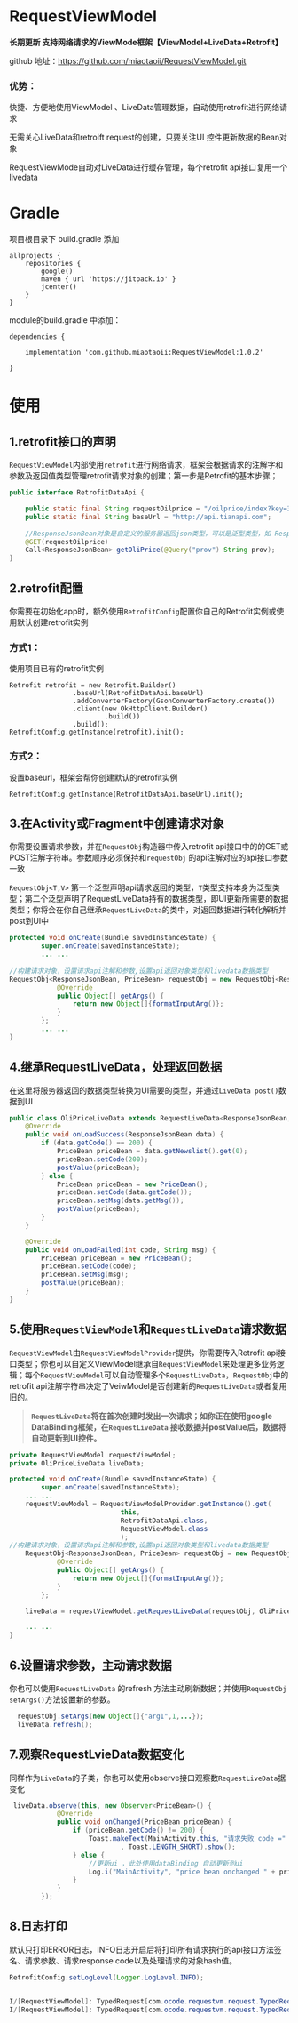 # **RequestViewModel**
**长期更新 支持网络请求的ViewMode框架【ViewModel+LiveData+Retrofit】** 

github 地址：https://github.com/miaotaoii/RequestViewModel.git

### 优势：

快捷、方便地使用ViewModel 、LiveData管理数据，自动使用retrofit进行网络请求


无需关心LiveData和retroift request的创建，只要关注UI 控件更新数据的Bean对象

 RequestViewMode自动对LiveData进行缓存管理，每个retrofit api接口复用一个livedata

# Gradle 
项目根目录下 build.gradle 添加

```
allprojects {
    repositories {
        google()
        maven { url 'https://jitpack.io' }
        jcenter()
    }
}
```
module的build.gradle 中添加：

```
dependencies {

	implementation 'com.github.miaotaoii:RequestViewModel:1.0.2'

}
```
# 使用

## 1.retrofit接口的声明
`RequestViewModel`内部使用`retrofit`进行网络请求，框架会根据请求的注解字和参数及返回值类型管理retrofit请求对象的创建；第一步是Retrofit的基本步骤；


```java
public interface RetrofitDataApi {

    public static final String requestOilprice = "/oilprice/index?key=3c5ee42145c852de4147264f25b858dc";
    public static final String baseUrl = "http://api.tianapi.com";
    
    //ResponseJsonBean对象是自定义的服务器返回json类型，可以是泛型类型，如 ResponseData<UserInfo>
    @GET(requestOilprice)
    Call<ResponseJsonBean> getOliPrice(@Query("prov") String prov);
}
```
## 2.retrofit配置
你需要在初始化app时，额外使用`RetrofitConfig`配置你自己的Retrofit实例或使用默认创建retrofit实例
### 方式1：
使用项目已有的retrofit实例
```  
Retrofit retrofit = new Retrofit.Builder()
                .baseUrl(RetrofitDataApi.baseUrl)
                .addConverterFactory(GsonConverterFactory.create())
                .client(new OkHttpClient.Builder()
                        .build())
                .build();
RetrofitConfig.getInstance(retrofit).init();

```
### 方式2：
设置baseurl，框架会帮你创建默认的retrofit实例
```
RetrofitConfig.getInstance(RetrofitDataApi.baseUrl).init();

```

## 3.在Activity或Fragment中创建请求对象 
你需要设置请求参数，并在`RequestObj`构造器中传入retrofit api接口中的的GET或POST注解字符串。参数顺序必须保持和`requestObj` 的api注解对应的api接口参数一致


`RequestObj<T,V>` 第一个泛型声明api请求返回的类型，`T`类型支持本身为泛型类型；第二个泛型声明了RequestLiveData持有的数据类型，即UI更新所需要的数据类型；你将会在你自己继承`RequestLiveData`的类中，对返回数据进行转化解析并post到UI中

```java
protected void onCreate(Bundle savedInstanceState) {
		super.onCreate(savedInstanceState);
		... ...
		
//构建请求对象，设置请求api注解和参数,设置api返回对象类型和livedata数据类型
RequestObj<ResponseJsonBean, PriceBean> requestObj = new RequestObj<ResponseJsonBean, PriceBean>(RetrofitDataApi.requestOilprice) {
            @Override
            public Object[] getArgs() {
                return new Object[]{formatInputArg()};
            }
        };
		... ... 
}
```

## 4.继承RequestLiveData，处理返回数据
在这里将服务器返回的数据类型转换为UI需要的类型，并通过`LiveData post()`数据到UI

```java
public class OliPriceLiveData extends RequestLiveData<ResponseJsonBean, PriceBean> {
    @Override
    public void onLoadSuccess(ResponseJsonBean data) {
        if (data.getCode() == 200) {
            PriceBean priceBean = data.getNewslist().get(0);
            priceBean.setCode(200);
            postValue(priceBean);
        } else {
            PriceBean priceBean = new PriceBean();
            priceBean.setCode(data.getCode());
            priceBean.setMsg(data.getMsg());
            postValue(priceBean);
        }
    }

    @Override
    public void onLoadFailed(int code, String msg) {
        PriceBean priceBean = new PriceBean();
        priceBean.setCode(code);
        priceBean.setMsg(msg);
        postValue(priceBean);
    }
}
```

## 5.使用`RequestViewModel`和`RequestLiveData`请求数据

`RequestViewModel`由`RequestViewModelProvider`提供，你需要传入Retrofit api接口类型；你也可以自定义ViewModel继承自`RequestViewModel`来处理更多业务逻辑；每个`RequestViewModel`可以自动管理多个`RequestLiveData`，`RequestObj`中的retrofit api注解字符串决定了VeiwModel是否创建新的`RequestLiveData`或者复用旧的。



> **`RequestLiveData`将在首次创建时发出一次请求；如你正在使用google
> DataBinding框架，在`RequestLiveData` 接收数据并postValue后，数据将自动更新到UI控件。**



```java
private RequestViewModel requestViewModel;
private OliPriceLiveData liveData;

protected void onCreate(Bundle savedInstanceState) {
		super.onCreate(savedInstanceState);
	... ...
	requestViewModel = RequestViewModelProvider.getInstance().get(
						    this,
							RetrofitDataApi.class,
	 					    RequestViewModel.class
	 					    ); 
//构建请求对象，设置请求api注解和参数,设置api返回对象类型和livedata数据类型
	RequestObj<ResponseJsonBean, PriceBean> requestObj = new RequestObj<ResponseJsonBean, 	PriceBean>(RetrofitDataApi.requestOilprice) {
            @Override
            public Object[] getArgs() {
                return new Object[]{formatInputArg()};
            }
        };

	liveData = requestViewModel.getRequestLiveData(requestObj, OliPriceLiveData.class);

	... ... 
}
```

## 6.设置请求参数，主动请求数据


你也可以使用`RequestLiveData` 的refresh 方法主动刷新数据；并使用`RequestObj` `setArgs()`方法设置新的参数。

```java
  requestObj.setArgs(new Object[]{"arg1",1,...});
  liveData.refresh();
```



## 7.观察RequestLvieData数据变化
同样作为`LiveData`的子类，你也可以使用observe接口观察数`RequestLiveData`据变化


```java
 liveData.observe(this, new Observer<PriceBean>() {
            @Override
            public void onChanged(PriceBean priceBean) {
                if (priceBean.getCode() != 200) {
                    Toast.makeText(MainActivity.this, "请求失败 code =" + priceBean.getCode() + " msg = " + priceBean.getMsg()
                            , Toast.LENGTH_SHORT).show();
                } else {
                    //更新ui ，此处使用dataBinding 自动更新到ui
                    Log.i("MainActivity", "price bean onchanged " + priceBean.toString());
                }
            }
        });
```

## 8.日志打印
默认只打印ERROR日志，INFO日志开启后将打印所有请求执行的api接口方法签名、请求参数、请求response code以及处理请求的对象hash值。

```java
RetrofitConfig.setLogLevel(Logger.LogLevel.INFO);
```

```java

I/[RequestViewModel]: TypedRequest[com.ocode.requestvm.request.TypedRequestImpl@96f475c] ------>[interface com.requestVM.demo.api.RetrofitDataApi]  (public abstract retrofit2.Call<com.requestVM.demo.api.ResponseJsonBean> com.requestVM.demo.api.RetrofitDataApi.getOliPrice(java.lang.String,java.lang.String)) args{上海,test,}
I/[RequestViewModel]: TypedRequest[com.ocode.requestvm.request.TypedRequestImpl@96f475c ]onResponse call return success code=200

```




